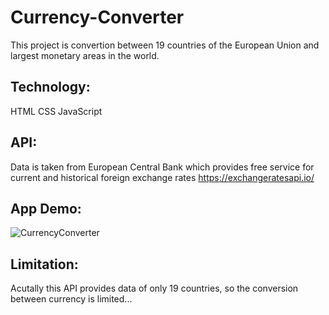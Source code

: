 # Currency-Converter

This project is convertion between 19 countries of the European Union and  largest monetary areas in the world.

## Technology:
HTML
CSS
JavaScript

## API:
Data is taken from European Central Bank which provides free service for current and historical foreign exchange rates
https://exchangeratesapi.io/

## App Demo:
![CurrencyConverter](img/video.gif)

## Limitation:
Acutally this API provides data of only 19 countries, so the conversion between currency is limited...
